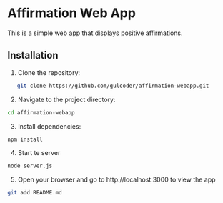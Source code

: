 # Affirmation Web App

This is a simple web app that displays positive affirmations.

## Installation

1. Clone the repository:
```bash
   git clone https://github.com/gulcoder/affirmation-webapp.git
```
2. Navigate to the project directory:
```bash
cd affirmation-webapp
```

3. Install dependencies:
```bash
npm install
```

4. Start te server
```bash
node server.js
```

5. Open your browser and go to http://localhost:3000 to view the app

```bash
git add README.md
